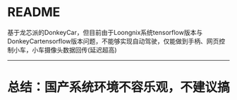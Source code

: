 # README
基于龙芯派的DonkeyCar，但目前由于Loongnix系统tensorflow版本与DonkeyCartensorflow版本问题，不能够实现自动驾驶，仅能做到手柄、网页控制小车，小车摄像头数据回传(延迟超高)

---
# 总结：国产系统环境不容乐观，不建议搞
